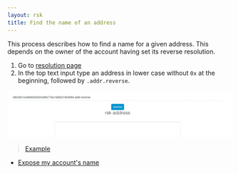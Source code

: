 ```yaml
---
layout: rsk
title: Find the name of an address
---
```


This process describes how to find a name for a given address. This depends on the owner of the account having set its reverse resolution.

1. Go to [resolution page](https://manager.rns.rifos.org/resolve)
2. In the top text input type an address in lower case without `0x` at the beginning, followed by `.addr.reverse`.

![get reverse](/assets/img/rns/get-reverse-manager.png)

> [Example](https://manager.rns.rifos.org/resolve?name=2824b21e348d520a50cddfa77ba158822160dd94.addr.reverse)

- [Expose my account's name](../set-reverse)
